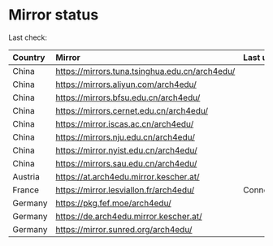 <script src="./time.js"></script>
# Mirror status
Last check: <script type="text/javascript">localize(1715663935.750065);</script>

|Country|Mirror|Last update|
|:------|:-----|:----------|
|China|https://mirrors.tuna.tsinghua.edu.cn/arch4edu/|<script type="text/javascript">localize(1715625030);</script>|
|China|https://mirrors.aliyun.com/arch4edu/|<script type="text/javascript">localize(1715625030);</script>|
|China|https://mirrors.bfsu.edu.cn/arch4edu/|<script type="text/javascript">localize(1715625030);</script>|
|China|https://mirrors.cernet.edu.cn/arch4edu/|<script type="text/javascript">localize(1715625030);</script>|
|China|https://mirror.iscas.ac.cn/arch4edu/|<script type="text/javascript">localize(1715625030);</script>|
|China|https://mirrors.nju.edu.cn/arch4edu/|<script type="text/javascript">localize(1715625030);</script>|
|China|https://mirror.nyist.edu.cn/arch4edu/|<script type="text/javascript">localize(1715625030);</script>|
|China|https://mirrors.sau.edu.cn/arch4edu/|<script type="text/javascript">localize(1715625030);</script>|
|Austria|https://at.arch4edu.mirror.kescher.at/|<script type="text/javascript">localize(1715625030);</script>|
|France|https://mirror.lesviallon.fr/arch4edu/|ConnectTimeout|
|Germany|https://pkg.fef.moe/arch4edu/|<script type="text/javascript">localize(1715625030);</script>|
|Germany|https://de.arch4edu.mirror.kescher.at/|<script type="text/javascript">localize(1715625030);</script>|
|Germany|https://mirror.sunred.org/arch4edu/|<script type="text/javascript">localize(1715625030);</script>|

<script src="./tablefilter/tablefilter.js"></script>
<script src="./table.js"></script>